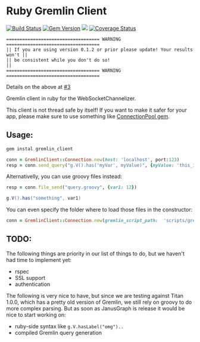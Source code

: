 # Ruby Gremlin Client


[![Build Status](https://travis-ci.org/marcelocf/gremlin_client.svg?branch=master)](https://travis-ci.org/marcelocf/gremlin_clien)
[![Gem Version](https://badge.fury.io/rb/gremlin_client.svg)](https://badge.fury.io/rb/gremlin_client)
![](http://ruby-gem-downloads-badge.herokuapp.com/gremlin_client?color=brightgreen)
[![Coverage Status](https://coveralls.io/repos/github/marcelocf/gremlin_client/badge.svg?branch=master)](https://coveralls.io/github/marcelocf/gremlin_client?branch=master)



```
=================================== WARNING ===================================
|| If you are using version 0.1.2 or prior please update! Your results won't ||
|| be consistent while you don't do so!                                      ||
=================================== WARNING ===================================
```
Details on the above at
[#3](https://github.com/marcelocf/gremlin_client/issues/3)


Gremlin client in ruby for the WebSocketChannelizer.

This client is not thread safe by itself! If you want to make it safer for your app, please make sure
to use something like [ConnectionPool gem](https://github.com/mperham/connection_pool).

## Usage:

```bash
gem instal gremlin_client
```

```ruby
conn = GremlinClient::Connection.new(host: 'localhost', port:123)
resp = conn.send_query("g.V().has('myVar', myValue)", {myValue: 'this_is_processed_by_gremlin_server'})
```

Alternativelly, you can use groovy files instead:

```ruby
resp = conn.file_send("query.groovy", {var1: 12})
```

```groovy
g.V().has("something", var1)
```

You can even specify the folder where to load those files in the constructor:

```ruby
conn = GremlinClient::Connection.new(gremlin_script_path:  'scripts/gremlin')
```


## TODO:

The following things are priority in our list of things to do, but we haven't had time to implement
yet:

* rspec
* SSL support
* authentication

The following is very nice to have, but since we are testing against Titan 1.0.0, which has a pretty
old version of Gremlin, we still rely on groovy to do more complex parsing. But as soon as JanusGraph
is release it would be nice to start working on:

* ruby-side syntax like `g.V.hasLabel("omg")..`
* compiled Gremlin query generation
